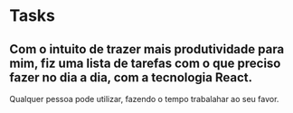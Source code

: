 # Tasks
## Com o intuito de trazer mais produtividade para mim, fiz uma lista de tarefas com o que preciso fazer no dia a dia, com a tecnologia React.
Qualquer pessoa pode utilizar, fazendo o tempo trabalahar ao seu favor.
